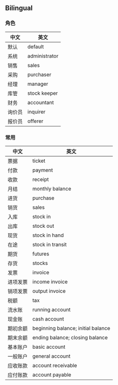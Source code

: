 ## Bilingual


### 角色

中文 | 英文
--- | ---
默认 | default
系统 | administrator
销售 | sales
采购 | purchaser
经理 | manager
库管 | stock keeper
财务 | accountant
询价员 | inquirer
报价员 | offerer


### 常用

中文 | 英文
--- | ---
票据 | ticket
付款 | payment
收款 | receipt
月结 | monthly balance
进货 | purchase
销货 | sales
入库 | stock in
出库 | stock out
现货 | stock in hand
在途 | stock in transit
期货 | futures
存货 | stocks
发票 | invoice
进项发票 | income invoice
销项发票 | output invoice
税额 | tax
流水账 | running account
现金账 | cash account
期初余额 | beginning balance; initial balance
期末余额 | ending balance; closing balance
基本账户 | basic account
一般账户 | general account
应收账款 | account receivable
应付账款 | account payable
